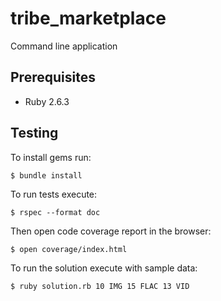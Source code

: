 # tribe_marketplace
Command line application

## Prerequisites

* Ruby 2.6.3

## Testing

To install gems run:

    $ bundle install

To run tests execute:

    $ rspec --format doc

Then open code coverage report in the browser:

    $ open coverage/index.html

To run the solution execute with sample data:

    $ ruby solution.rb 10 IMG 15 FLAC 13 VID
